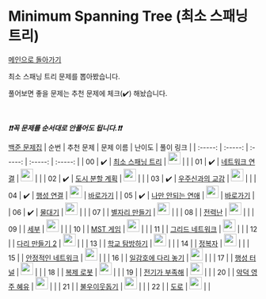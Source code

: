 # Minimum Spanning Tree (최소 스패닝 트리)

[메인으로 돌아가기](https://github.com/tony9402/baekjoon)

최소 스패닝 트리 문제를 뽑아봤습니다.

풀어보면 좋을 문제는 추천 문제에 체크(:heavy_check_mark:) 해놨습니다.

<br>

***❗️❗️꼭 문제를 순서대로 안풀어도 됩니다.❗️❗️***

[백준 문제집](https://www.acmicpc.net/workbook/view/7175)
|          순번          |        추천 문제         |        문제 이름         |         난이도          |        풀이 링크         |
| :-----: | :-----: | :-----: | :-----: | :-----: |
| 00 |  :heavy_check_mark:  | <a href="http://boj.kr/1197" target="_blank">최소 스패닝 트리</a> | <img height="25px" width="25px=" src="https://static.solved.ac/tier_small/12.svg"/> |                      |
| 01 |  :heavy_check_mark:  | <a href="http://boj.kr/1922" target="_blank">네트워크 연결</a> | <img height="25px" width="25px=" src="https://static.solved.ac/tier_small/12.svg"/> |                      |
| 02 |  :heavy_check_mark:  | <a href="http://boj.kr/1647" target="_blank">도시 분할 계획</a> | <img height="25px" width="25px=" src="https://static.solved.ac/tier_small/12.svg"/> |                      |
| 03 |  :heavy_check_mark:  | <a href="http://boj.kr/1774" target="_blank">우주신과의 교감</a> | <img height="25px" width="25px=" src="https://static.solved.ac/tier_small/12.svg"/> |                      |
| 04 |  :heavy_check_mark:  | <a href="http://boj.kr/16398" target="_blank">행성 연결</a> | <img height="25px" width="25px=" src="https://static.solved.ac/tier_small/12.svg"/> | <a href="./../solution/minimum_spanning_tree/16398">바로가기</a> |
| 05 |  :heavy_check_mark:  | <a href="http://boj.kr/14621" target="_blank">나만 안되는 연애</a> | <img height="25px" width="25px=" src="https://static.solved.ac/tier_small/13.svg"/> | <a href="./../solution/minimum_spanning_tree/14621">바로가기</a> |
| 06 |  :heavy_check_mark:  | <a href="http://boj.kr/1368" target="_blank">물대기</a> | <img height="25px" width="25px=" src="https://static.solved.ac/tier_small/14.svg"/> |                      |
| 07 |                      | <a href="http://boj.kr/4386" target="_blank">별자리 만들기</a> | <img height="25px" width="25px=" src="https://static.solved.ac/tier_small/12.svg"/> |                      |
| 08 |                      | <a href="http://boj.kr/6497" target="_blank">전력난</a> | <img height="25px" width="25px=" src="https://static.solved.ac/tier_small/12.svg"/> |                      |
| 09 |                      | <a href="http://boj.kr/13905" target="_blank">세부</a> | <img height="25px" width="25px=" src="https://static.solved.ac/tier_small/12.svg"/> |                      |
| 10 |                      | <a href="http://boj.kr/16202" target="_blank">MST 게임</a> | <img height="25px" width="25px=" src="https://static.solved.ac/tier_small/12.svg"/> |                      |
| 11 |                      | <a href="http://boj.kr/18769" target="_blank">그리드 네트워크</a> | <img height="25px" width="25px=" src="https://static.solved.ac/tier_small/12.svg"/> |                      |
| 12 |                      | <a href="http://boj.kr/17472" target="_blank">다리 만들기 2</a> | <img height="25px" width="25px=" src="https://static.solved.ac/tier_small/13.svg"/> |                      |
| 13 |                      | <a href="http://boj.kr/13418" target="_blank">학교 탐방하기</a> | <img height="25px" width="25px=" src="https://static.solved.ac/tier_small/13.svg"/> |                      |
| 14 |                      | <a href="http://boj.kr/14950" target="_blank">정복자</a> | <img height="25px" width="25px=" src="https://static.solved.ac/tier_small/13.svg"/> |                      |
| 15 |                      | <a href="http://boj.kr/2406" target="_blank">안정적인 네트워크</a> | <img height="25px" width="25px=" src="https://static.solved.ac/tier_small/13.svg"/> |                      |
| 16 |                      | <a href="http://boj.kr/17490" target="_blank">일감호에 다리 놓기</a> | <img height="25px" width="25px=" src="https://static.solved.ac/tier_small/13.svg"/> |                      |
| 17 |                      | <a href="http://boj.kr/2887" target="_blank">행성 터널</a> | <img height="25px" width="25px=" src="https://static.solved.ac/tier_small/14.svg"/> |                      |
| 18 |                      | <a href="http://boj.kr/1944" target="_blank">복제 로봇</a> | <img height="25px" width="25px=" src="https://static.solved.ac/tier_small/14.svg"/> |                      |
| 19 |                      | <a href="http://boj.kr/10423" target="_blank">전기가 부족해</a> | <img height="25px" width="25px=" src="https://static.solved.ac/tier_small/14.svg"/> |                      |
| 20 |                      | <a href="http://boj.kr/20010" target="_blank">악덕 영주 혜유</a> | <img height="25px" width="25px=" src="https://static.solved.ac/tier_small/14.svg"/> |                      |
| 21 |                      | <a href="http://boj.kr/1414" target="_blank">불우이웃돕기</a> | <img height="25px" width="25px=" src="https://static.solved.ac/tier_small/15.svg"/> |                      |
| 22 |                      | <a href="http://boj.kr/1045" target="_blank">도로</a> | <img height="25px" width="25px=" src="https://static.solved.ac/tier_small/15.svg"/> |                      |
